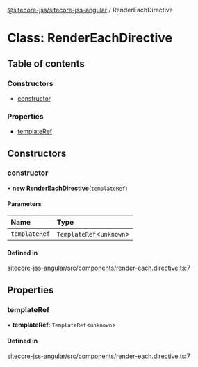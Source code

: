[@sitecore-jss/sitecore-jss-angular](../README.md) / RenderEachDirective

# Class: RenderEachDirective

## Table of contents

### Constructors

- [constructor](RenderEachDirective.md#constructor)

### Properties

- [templateRef](RenderEachDirective.md#templateref)

## Constructors

### constructor

• **new RenderEachDirective**(`templateRef`)

#### Parameters

| Name | Type |
| :------ | :------ |
| `templateRef` | `TemplateRef`<`unknown`\> |

#### Defined in

[sitecore-jss-angular/src/components/render-each.directive.ts:7](https://github.com/Sitecore/jss/blob/d0540aafa/packages/sitecore-jss-angular/src/components/render-each.directive.ts#L7)

## Properties

### templateRef

• **templateRef**: `TemplateRef`<`unknown`\>

#### Defined in

[sitecore-jss-angular/src/components/render-each.directive.ts:7](https://github.com/Sitecore/jss/blob/d0540aafa/packages/sitecore-jss-angular/src/components/render-each.directive.ts#L7)
